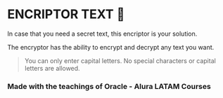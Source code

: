# ENCRIPTOR TEXT 👾
In case that you need a secret text, this encriptor is your solution. 

The encryptor has the ability to encrypt and decrypt any text you want.
> You can only enter capital letters. No special characters or capital letters are allowed.







### Made with the teachings of Oracle - Alura LATAM Courses


